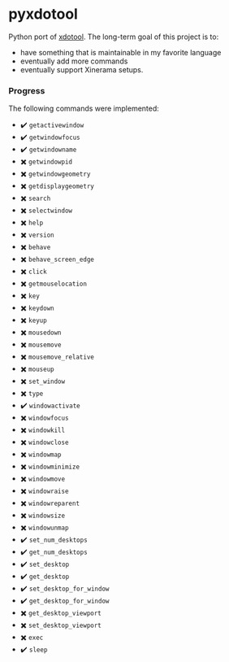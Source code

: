 # pyxdotool

Python port of [xdotool](https://github.com/jordansissel/xdotool). The long-term goal of this project is to:

- have something that is maintainable in my favorite language
- eventually add more commands
- eventually support Xinerama setups.

### Progress

The following commands were implemented:

- :heavy_check_mark: `getactivewindow`
- :heavy_check_mark: `getwindowfocus`
- :heavy_check_mark: `getwindowname`
- :heavy_multiplication_x: `getwindowpid`
- :heavy_multiplication_x: `getwindowgeometry`
- :heavy_multiplication_x: `getdisplaygeometry`
- :heavy_multiplication_x: `search`
- :heavy_multiplication_x: `selectwindow`
- :heavy_multiplication_x: `help`
- :heavy_multiplication_x: `version`
- :heavy_multiplication_x: `behave`
- :heavy_multiplication_x: `behave_screen_edge`
- :heavy_multiplication_x: `click`
- :heavy_multiplication_x: `getmouselocation`
- :heavy_multiplication_x: `key`
- :heavy_multiplication_x: `keydown`
- :heavy_multiplication_x: `keyup`
- :heavy_multiplication_x: `mousedown`
- :heavy_multiplication_x: `mousemove`
- :heavy_multiplication_x: `mousemove_relative`
- :heavy_multiplication_x: `mouseup`
- :heavy_multiplication_x: `set_window`
- :heavy_multiplication_x: `type`
- :heavy_check_mark: `windowactivate`
- :heavy_multiplication_x: `windowfocus`
- :heavy_multiplication_x: `windowkill`
- :heavy_multiplication_x: `windowclose`
- :heavy_multiplication_x: `windowmap`
- :heavy_multiplication_x: `windowminimize`
- :heavy_multiplication_x: `windowmove`
- :heavy_multiplication_x: `windowraise`
- :heavy_multiplication_x: `windowreparent`
- :heavy_multiplication_x: `windowsize`
- :heavy_multiplication_x: `windowunmap`
- :heavy_check_mark: `set_num_desktops`
- :heavy_check_mark: `get_num_desktops`
- :heavy_check_mark: `set_desktop`
- :heavy_check_mark: `get_desktop`
- :heavy_check_mark: `set_desktop_for_window`
- :heavy_check_mark: `get_desktop_for_window`
- :heavy_multiplication_x: `get_desktop_viewport`
- :heavy_multiplication_x: `set_desktop_viewport`
- :heavy_multiplication_x: `exec`
- :heavy_check_mark: `sleep`
